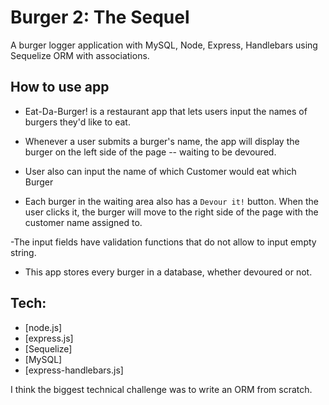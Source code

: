# Burger 2: The Sequel

A burger logger application with MySQL, Node, Express, Handlebars using Sequelize ORM with associations.

## How to use app

- Eat-Da-Burger! is a restaurant app that lets users input the names of burgers they'd like to eat.

- Whenever a user submits a burger's name, the app will display the burger on the left side of the page -- waiting to be devoured.
- User also can input the name of which Customer would eat which Burger

- Each burger in the waiting area also has a `Devour it!` button. When the user clicks it, the burger will move to the right side of the page with the customer name assigned to.

-The input fields have validation functions that do not allow to input empty string.

- This app stores every burger in a database, whether devoured or not.

## Tech:

- [node.js]
- [express.js]
- [Sequelize]
- [MySQL]
- [express-handlebars.js]

I think the biggest technical challenge was to write an ORM from scratch.
